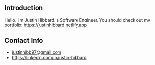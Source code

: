 <!---
justinhibb97/justinhibb97 is a ✨ special ✨ repository because its `README.md` (this file) appears on your GitHub profile.
You can click the Preview link to take a look at your changes.
--->
## Introduction
Hello, I'm Justin Hibbard, a Software Engineer. You should check out my portfolio: https://justinhibbard.netlify.app

## Contact Info
- justinhibb97@gmail.com
- https://linkedin.com/in/justin-hibbard
